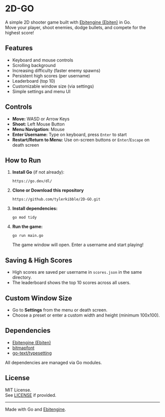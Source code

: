 # 2D-GO

A simple 2D shooter game built with [Ebitengine (Ebiten)](https://ebitengine.org/) in Go.  
Move your player, shoot enemies, dodge bullets, and compete for the highest score!

## Features

- Keyboard and mouse controls
- Scrolling background
- Increasing difficulty (faster enemy spawns)
- Persistent high scores (per username)
- Leaderboard (top 10)
- Customizable window size (via settings)
- Simple settings and menu UI

## Controls

- **Move:** WASD or Arrow Keys
- **Shoot:** Left Mouse Button
- **Menu Navigation:** Mouse
- **Enter Username:** Type on keyboard, press `Enter` to start
- **Restart/Return to Menu:** Use on-screen buttons or `Enter`/`Escape` on death screen

## How to Run

1. **Install Go** (if not already):  
    ```
   https://go.dev/dl/
    ```
2. **Clone or Download this repository**
    ```
    https://github.com/tylerkibble/2D-GO.git
    ```
3. **Install dependencies:**  
   ```
   go mod tidy
   ```

4. **Run the game:**  
   ```
   go run main.go
   ```

   The game window will open. Enter a username and start playing!

## Saving & High Scores

- High scores are saved per username in `scores.json` in the same directory.
- The leaderboard shows the top 10 scores across all users.

## Custom Window Size

- Go to **Settings** from the menu or death screen.
- Choose a preset or enter a custom width and height (minimum 100x100).

## Dependencies

- [Ebitengine (Ebiten)](https://github.com/hajimehoshi/ebiten)
- [bitmapfont](https://github.com/hajimehoshi/bitmapfont)
- [go-text/typesetting](https://github.com/go-text/typesetting)

All dependencies are managed via Go modules.

## License

MIT License.  
See [LICENSE](LICENSE) if provided.

---

Made with Go and [Ebitengine](https://ebitengine.org/).